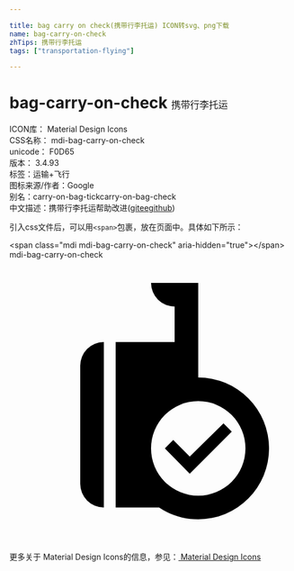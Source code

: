 ```yaml
---

title: bag carry on check(携带行李托运) ICON转svg、png下载
name: bag-carry-on-check
zhTips: 携带行李托运
tags: ["transportation-flying"]

---
```


# bag-carry-on-check  <small style="font-size: 60%;font-weight: 100">携带行李托运</small>


<div class="detail-page">
<p>
<span>
ICON库：
<span class="badge-secondary badge">Material Design Icons</span> 
</span>
<br/>
<span>
CSS名称：
<span class="badge-secondary badge">mdi-bag-carry-on-check</span> 
</span>
<br/>
<span>
unicode：
<span class="badge-secondary badge">F0D65</span> 
<copy-btn content='F0D65' btn-title=""></copy-btn>
<copy-btn :content='String.fromCodePoint(parseInt("F0D65", 16))' btn-title="复制U"></copy-btn>
</span>
<br/>
<span>
版本：
<span class="badge-secondary badge">3.4.93</span> 
</span><br/><span>标签：<span class="badge-light badge"><router-link to="/tags/transportation-flying.html">运输+飞行</router-link></span></span>
<br/>
<span>图标来源/作者：<span class="badge-light badge">Google</span></span> 
<br/>
<span>别名：<span class="badge-light badge">carry-on-bag-tick</span><span class="badge-light badge">carry-on-bag-check</span></span><br/><span class="zh-detail">中文描述：<span class="badge-primary badge">携带行李托运</span><span class="help-link"><span>帮助改进</span>(<a href="https://gitee.com/liuwave/icon-helper/edit/master/json/material/bag-carry-on-check.json" target="_blank" rel="noopener noreferrer">gitee</a><a href="https://github.com/liuwave/icon-helper/edit/master/json/material/bag-carry-on-check.json" target="_blank" rel="noopener noreferrer">github</a></span>)</span><br/>
</p>
</div>
<div class="alert alert-dark">
  <i class="mdi mdi-bag-carry-on-check mdi-48px"></i>
  <i class="mdi mdi-bag-carry-on-check mdi-36px"></i>
  <i class="mdi mdi-bag-carry-on-check mdi-24px"></i>
  <i class="mdi mdi-bag-carry-on-check mdi-18px"></i>
</div>
<div>
  <p>引入css文件后，可以用<code>&lt;span&gt;</code>包裹，放在页面中。具体如下所示：    
  </p>
  <div class="alert alert-primary" style="font-size: 14px">
    &lt;span class="mdi mdi-bag-carry-on-check" aria-hidden="true"&gt;&lt;/span&gt;
    <copy-btn content='<span class="mdi mdi-bag-carry-on-check" aria-hidden="true"></span>'></copy-btn>
  </div>
  <div class="alert alert-secondary">
    <i class="mdi mdi-bag-carry-on-check"
    style="font-size: 24px"
    aria-hidden="true"></i> mdi-bag-carry-on-check
    <copy-btn content="mdi-bag-carry-on-check" btn-title="复制图标名称"></copy-btn>
  </div>
</div>
<div id="svg" class="svg-wrap">
<svg xmlns="http://www.w3.org/2000/svg" viewBox="0 0 24 24"><path d="M15.28,16.69L18.14,13.88L18.84,14.58L15.28,18.14L13.17,16L13.88,15.28L15.28,16.69M8,21A2,2 0 0,1 6,19V9A2,2 0 0,1 8,7V21M9,7H14V4A2,2 0 0,1 12,2H16V10A6,6 0 0,1 22,16A6,6 0 0,1 16,22C14.77,22 13.63,21.63 12.68,21H9V7M16,12A4,4 0 0,0 12,16A4,4 0 0,0 16,20A4,4 0 0,0 20,16A4,4 0 0,0 16,12Z" /></svg>
</div>
<detail full-name='mdi-bag-carry-on-check'></detail>
    
<div><p>更多关于 Material Design Icons的信息，参见：<a target="_blank" href="https://iconhelper.cn/material.html"> Material Design Icons</a>
</p></div>
